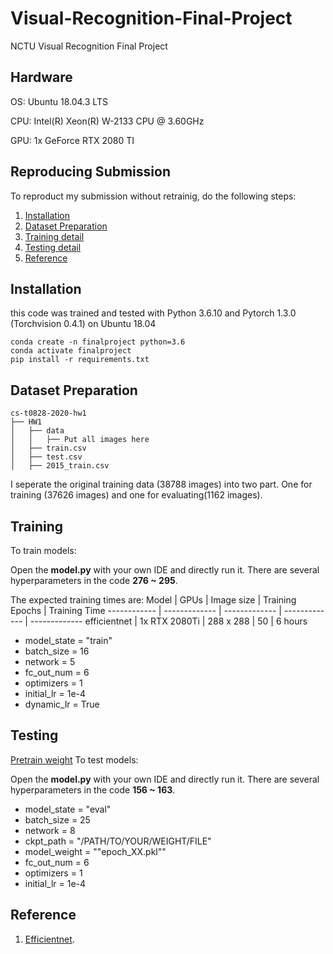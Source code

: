 # Visual-Recognition-Final-Project
NCTU Visual Recognition Final Project

## Hardware
OS: Ubuntu 18.04.3 LTS

CPU: Intel(R) Xeon(R) W-2133 CPU @ 3.60GHz

GPU: 1x GeForce RTX 2080 TI

## Reproducing Submission
To reproduct my submission without retrainig, do the following steps:
1. [Installation](#installation)
2. [Dataset Preparation](#Dataset-Preparation)
3. [Training detail](#Training)
4. [Testing detail](#Testing)
5. [Reference](#Reference)

## Installation

this code was trained and tested with Python 3.6.10 and Pytorch 1.3.0 (Torchvision 0.4.1) on Ubuntu 18.04

```
conda create -n finalproject python=3.6
conda activate finalproject
pip install -r requirements.txt
```

## Dataset Preparation
```
cs-t0828-2020-hw1
├── HW1
│   ├── data
│   │   ├── Put all images here
│   ├── train.csv
│   ├── test.csv
│   ├── 2015_train.csv

```
I seperate the original training data (38788 images) into two part. One for training (37626 images) and one for evaluating(1162 images). 

## Training
To train models:

Open the **model.py** with your own IDE and directly run it. 
There are several hyperparameters in the code **276 ~ 295**.

The expected training times are:
Model | GPUs | Image size | Training Epochs | Training Time
------------ | ------------- | ------------- | ------------- | -------------
efficientnet | 1x RTX 2080Ti | 288 x 288 | 50 | 6 hours

*  model_state = "train"
*  batch_size = 16
*  network = 5
*  fc_out_num = 6
*  optimizers = 1
*  initial_lr = 1e-4
*  dynamic_lr = True



## Testing
[Pretrain weight](https://drive.google.com/file/d/1-hFy7fqNaAebOEdYS0bwNdrt9WRWRSru/view?usp=sharing)
To test models:

Open the **model.py** with your own IDE and directly run it. 
There are several hyperparameters in the code **156 ~ 163**.

*  model_state = "eval" 
*  batch_size = 25
*  network = 8
*  ckpt_path = "/PATH/TO/YOUR/WEIGHT/FILE"
*  model_weight = ""epoch_XX.pkl""
*  fc_out_num = 6
*  optimizers = 1
*  initial_lr = 1e-4

## Reference
1. [Efficientnet](https://github.com/lukemelas/EfficientNet-PyTorch).
